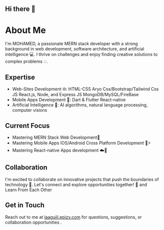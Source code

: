 ## Hi there 👋

**About Me**
================
I'm MOHAMED, a passionate MERN stack developer with a strong background in web development, software architecture, and artificial intelligence 💻. I thrive on challenges and enjoy finding creative solutions to complex problems 💡.

**Expertise**
-------------
* Web-Sites Development 🌐:
   HTML-CSS Aryo Css/Bootstrap/Tailwind Css
   JS React.js, Node, and Express JS
   MongoDB/MySQL/FireBase 
* Mobile Apps Development 📲:
   Dart & Flutter
   React-native
* Artificial Intelligence 🤖:
   AI algorithms, natural language processing, computer visions

**Current Focus**
-----------------
* Mastering MERN Stack Web Development🚀
* Mastering Mobile Apps IOS/Android Cross Platform Development 📲⚡️
* Mastering React-native Apps development ☁️📲

**Collaboration**
---------------
I'm excited to collaborate on innovative projects that push the boundaries of technology 🚀. Let's connect and explore opportunities together! 🤝
and Learn From Each Other

**Get in Touch**
----------------
Reach out to me at [laaguili.epizy.com](http://laaguili.epizy.com) for questions, suggestions, or collaboration opportunities .
